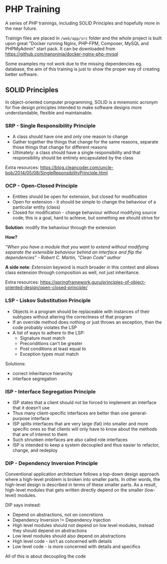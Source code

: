 # PHP Training

A series of PHP trainings, including SOLID Principles and hopefully more in the near future.

Trainign files are placed in `/web/app/src` folder and the whole project is built upon
 great "Docker running Nginx, PHP-FPM, Composer, MySQL and PHPMyAdmin" start pack. It can be downloaded from https://github.com/nanoninja/docker-nginx-php-mysql

Some examples my not work due to the missing dependencies eg. database, the aim of this training is just to show the proper way of creating better software.

## SOLID Principles

In object-oriented computer programming, SOLID is a mnemonic acronym for five design principles intended to make software designs more understandable, flexible and maintainable.

### SRP - Single Responsibility Principle

- A class should have one and only one reason to change
- Gather together the things that change for the same reasons, separate those things that change for different reasons
- Ultimately: a class should have a single responsibility and that responsibility should be entirely encapsulated by the class

Extra resources: https://blog.cleancoder.com/uncle-bob/2014/05/08/SingleReponsibilityPrinciple.html

### OCP - Open-Closed Principle

- Entities should be open for extension, but closed for modification
- Open for extension - it should be simple to change the behaviour of a particular entity (class)
- Closed for modification - change behaviour without modifying source  code;  this is a goal, hard to achieve, but something we should strive for

**Solution**: modify the behaviour through the extension

**How?**

_“When you have a module that you want to extend without modifying separate the extensible behaviour behind an interface and flip the dependencies” - Robert C. Martin, “Clean Code” author_

**A side note**: _Extension_ keyword is much broader in this context and allows class extension through composition as well, not just inheritance.

Extra resources: https://springframework.guru/principles-of-object-oriented-design/open-closed-principle/

### LSP - Liskov Substitution Principle

- Objects in a program should be replaceable with instances of their subtypes without altering the correctness of that program
- If an override method does nothing or just throws an exception, then the code  probably violates the LSP
- A list of ways to adhere  to the LSP:
    - Signature must match
    - Preconditions can’t be greater
    - Post conditions at least equal to
    - Exception types must match

Solutions:
- correct inheritance hierarchy
- interface segregation

### ISP - Interface Segregation Principle

- ISP states that a client should not be forced to implement an interface that it doesn’t use
- Thus many client-specific interfaces are better than one general-purpose interface
- ISP splits interfaces that are very large (fat) into smaller and more specific ones so that clients will only have to know about the methods that are of interest to them
- Such shrunken interfaces are also called role interfaces
- ISP is intended to keep a system decoupled and thus easier to refactor, change, and redeploy

### DIP - Dependency Inversion Principle

Conventional application architecture follows a top-down design approach where a high-level problem is broken into smaller parts. In other words, the high-level design is described in terms of these smaller parts. As a result, high-level modules that gets written directly depend on the smaller (low-level) modules.

DIP says instead:

- Depend on abstractions, not on concretions
- Dependency Inversion != Dependency Injection
- High level modules should not depend on low level modules, instead they should depend on abstractions
- Low level modules should also depend on abstractions
- High level code - isn’t as concerned with details
- Low level code - is more concerned with details and specifics

All of this is about decoupling the code
